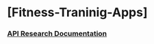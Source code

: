# [Fitness-Traninig-Apps]

### [API Research Documentation](https://ali-akkas.notion.site/Research-on-the-public-APIs-of-Twitter-GitHub-and-Google-06f7e7f788964c2392e5b2bf741babee?pvs=4)
